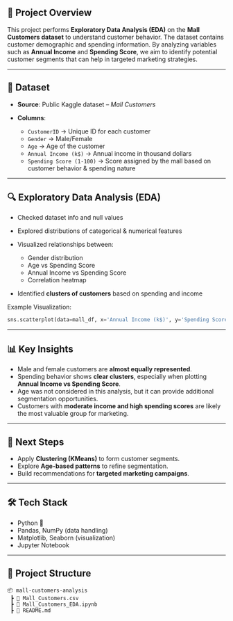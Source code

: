 

## 📌 Project Overview

This project performs **Exploratory Data Analysis (EDA)** on the **Mall Customers dataset** to understand customer behavior. The dataset contains customer demographic and spending information. By analyzing variables such as **Annual Income** and **Spending Score**, we aim to identify potential customer segments that can help in targeted marketing strategies.

---

## 📂 Dataset

* **Source**: Public Kaggle dataset – *Mall Customers*
* **Columns**:

  * `CustomerID` → Unique ID for each customer
  * `Gender` → Male/Female
  * `Age` → Age of the customer
  * `Annual Income (k$)` → Annual income in thousand dollars
  * `Spending Score (1-100)` → Score assigned by the mall based on customer behavior & spending nature

---

## 🔍 Exploratory Data Analysis (EDA)

* Checked dataset info and null values
* Explored distributions of categorical & numerical features
* Visualized relationships between:

  * Gender distribution
  * Age vs Spending Score
  * Annual Income vs Spending Score
  * Correlation heatmap
* Identified **clusters of customers** based on spending and income

Example Visualization:

```python
sns.scatterplot(data=mall_df, x='Annual Income (k$)', y='Spending Score (1-100)', hue='Gender')
```

---

## 📊 Key Insights

* Male and female customers are **almost equally represented**.
* Spending behavior shows **clear clusters**, especially when plotting **Annual Income vs Spending Score**.
* Age was not considered in this analysis, but it can provide additional segmentation opportunities.
* Customers with **moderate income and high spending scores** are likely the most valuable group for marketing.

---

## 🚀 Next Steps

* Apply **Clustering (KMeans)** to form customer segments.
* Explore **Age-based patterns** to refine segmentation.
* Build recommendations for **targeted marketing campaigns**.

---

## 🛠️ Tech Stack

* Python 🐍
* Pandas, NumPy (data handling)
* Matplotlib, Seaborn (visualization)
* Jupyter Notebook

---

## 📁 Project Structure

```
📦 mall-customers-analysis
 ┣ 📜 Mall_Customers.csv
 ┣ 📜 Mall_Customers_EDA.ipynb
 ┣ 📜 README.md
```




